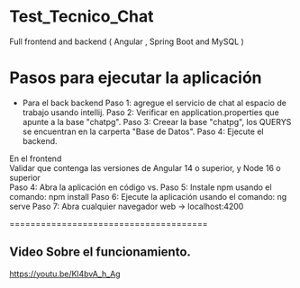# Test_Tecnico_Chat
Full frontend and backend ( Angular , Spring Boot and MySQL )

Pasos para ejecutar la aplicación
=============================
- Para el back backend
Paso 1: agregue el servicio de chat al espacio de trabajo usando intellij.
Paso 2: Verificar en application.properties que apunte a la base "chatpg".
Paso 3: Creear la base "chatpg", los QUERYS se encuentran en la carperta "Base de Datos".
Paso 4: Ejecute el backend.                                                   
                                                                              
En el frontend       
Validar que contenga las versiones de Angular 14 o superior, y Node 16 o superior                                                             
Paso 4: Abra la aplicación en código vs.
Paso 5: Instale npm usando el comando: npm install
Paso 6: Ejecute la aplicación usando el comando: ng serve
Paso 7: Abra cualquier navegador web -> localhost:4200

======================================

## Video Sobre el funcionamiento.                                    
https://youtu.be/Kl4bvA_h_Ag
                                                                                             
